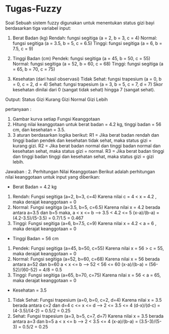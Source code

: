 # Tugas-Fuzzy

Soal
Sebuah sistem fuzzy digunakan untuk menentukan status gizi bayi berdasarkan tiga variabel input:

1. Berat Badan (kg)
Rendah: fungsi segitiga (a = 2, b = 3, c = 4)
Normal: fungsi segitiga (a = 3.5, b = 5, c = 6.5)
Tinggi: fungsi segitiga (a = 6, b = 7.5, c = 9)

2. Tinggi Badan (cm)
Pendek: fungsi segitiga (a = 45, b = 50, c = 55)
Normal: fungsi segitiga (a = 52, b = 60, c = 68)
Tinggi: fungsi segitiga (a = 65, b = 70, c = 75)

3. Kesehatan (dari hasil observasi)
Tidak Sehat: fungsi trapesium (a = 0, b = 0, c = 2, d = 4)
Sehat: fungsi trapesium (a = 3, b = 5, c = 7, d = 7)
Skor kesehatan dinilai dari 0 (sangat tidak sehat) hingga 7 (sangat sehat).

Output: Status Gizi
Kurang Gizi
Normal
Gizi Lebih

pertanyaan :
1. Gambar kurva setiap Fungsi Keanggotaan
2. Hitung nilai keanggotaan untuk berat badan = 4.2 kg, tinggi badan = 56 cm, dan kesehatan = 3.5.
3. 3 aturan  berdasarkan logika berikut:
R1 = Jika berat badan rendah dan tinggi badan pendek dan kesehatan tidak sehat, maka status gizi = kurang gizi.
R2 = Jika berat badan normal dan tinggi badan normal dan kesehatan sehat, maka status gizi = normal.
R3 = Jika berat badan tinggi dan tinggi badan tinggi dan kesehatan sehat, maka status gizi = gizi lebih.

Jawaban : 
2. Perhitungan Nilai Keanggotaan
Berikut adalah perhitungan nilai keanggotaan untuk input yang diberikan:

- Berat Badan = 4.2 kg
1) Rendah: Fungsi segitiga (a=2, b=3, c=4)
Karena nilai c = 4 < x = 4.2 , maka derajat keanggotaan = 0
2) Normal: Fungsi segitiga (a=3.5, b=5, c=6.5)
Karena nilai x = 4.2 berada antara a=3.5 dan b=5 maka,
a < x <= b --> 3.5 < 4.2 <= 5
(x-a)/(b-a) = (4.2-3.5)/(5-3.5) = 0.7/1.5 = 0.467
3) Tinggi: Fungsi segitiga (a=6, b=7.5, c=9)
Karena nilai x = 4.2 < a = 6 , maka derajat keanggotaan = 0

- Tinggi Badan = 56 cm
1) Pendek: Fungsi segitiga (a=45, b=50, c=55)
Karena nilai x = 56 > c = 55, maka derajat keanggotaan = 0
2) Normal: Fungsi segitiga (a=52, b=60, c=68)
Karena nilai x = 56 berada antara a=52 dan b=60
a < x <= b --> 52 < 56 <= 60
(x-a)/(b-a) = (56-52)/(60-52) = 4/8 = 0.5
4) Tinggi: Fungsi segitiga (a=65, b=70, c=75)
Karena nilai x = 56 < a = 65, maka derajat keanggotaan = 0

- Kesehatan = 3.5
1) Tidak Sehat: Fungsi trapesium (a=0, b=0, c=2, d=4)
Karena nilai x = 3.5 berada antara c=2 dan d=4
c <= x <= d --> 2 <= 3.5 <= 4
(d-x)/(d-c) = (4-3.5)/(4-2) = 0.5/2 = 0.25
3) Sehat: Fungsi trapesium (a=3, b=5, c=7, d=7)
Karena nilai x = 3.5 berada antara a=3 dan b=5
a < x <= b --> 2 < 3.5 <= 4
(x-a)/(b-a) = (3.5-3)/(5-3) = 0.5/2 = 0.25
